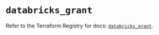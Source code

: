 # `databricks_grant`

Refer to the Terraform Registry for docs: [`databricks_grant`](https://registry.terraform.io/providers/databricks/databricks/1.70.0/docs/resources/grant).
